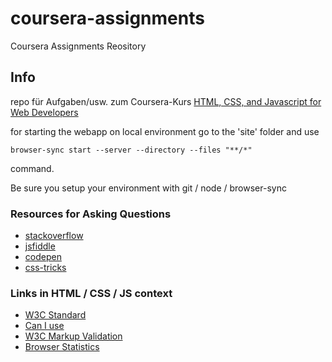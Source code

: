 # coursera-assignments
Coursera Assignments Reository

## Info
repo für Aufgaben/usw. zum Coursera-Kurs [HTML, CSS, and Javascript for Web Developers](https://www.coursera.org/learn/html-css-javascript-for-web-developers/home/welcome) 

for starting the webapp on local environment go to the 'site' folder and use

`browser-sync start --server --directory --files "**/*"`

command.

Be sure you setup your environment with git / node / browser-sync

### Resources for Asking Questions
- [stackoverflow](http://stackoverflow.com/)
- [jsfiddle](http://jsfiddle.net/)
- [codepen](https://codepen.io/)
- [css-tricks](https://css-tricks.com/)

### Links in HTML / CSS / JS context
- [W3C Standard](http://www.w3.org/TR/html5/)
- [Can I use](http://www.caniuse.com)
- [W3C Markup Validation](https://validator.w3.org/#validate_by_uri)
- [Browser Statistics](https://www.w3schools.com/browsers/)

